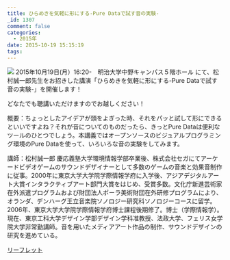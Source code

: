 ```yaml
---
title: ひらめきを気軽に形にする-Pure Dataで試す音の実験-
_id: 1307
comment: false
categories:
  - 2015年
date: 2015-10-19 15:15:19
tags:
---
```


![](/wp-content/uploads/2015/10/matsumura.jpg)
2015年10月19日(月）16:20-　明治大学中野キャンパス５階ホール
にて、松村誠一郎先生をお招きした講演「ひらめきを気軽に形にする-Pure Dataで試す音の実験-」を開催します！

どなたでも聴講いただけますのでお越しください！

概要：ちょっとしたアイデアが頭をよぎった時、それをパッと試して形にできるといいですよね？それが音についてのものだったら、きっとPure Dataは便利なツールのひとつでしょう。本講義ではオープンソースのビジュアルプログラミング環境のPure Dataを使って、いろいろな音の実験をしてみます。

講師：松村誠一郎
慶応義塾大学環境情報学部卒業後、株式会社セガにてアーケードビデオゲームのサウンドデザイナーとして多数のゲームの音楽と効果音制作に従事。2000年に東京大学大学院学際情報学府に入学後、アジアデジタルアート大賞インタラクティブアート部門大賞をはじめ、受賞多数。文化庁新進芸術家在外派遣プログラムおよび財団法人ポーラ美術財団在外研修プログラムにより、オランダ、デンハーグ王立音楽院ソノロジー研究科ソノロジーコースに留学。2006年、東京大学大学院学際情報学府博士課程後期修了。博士（学際情報学）。現在、東京工科大学デザイン学部デザイン学科准教授、法政大学、フェリス女学院大学非常勤講師。音を用いたメディアアート作品の制作、サウンドデザインの研究を進めている。

[リーフレット](/wp-content/uploads/2015/10/matsumura.pdf)
